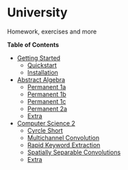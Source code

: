 # University

Homework, exercises and more

**Table of Contents**

- [Getting Started]()
  - [Quickstart]()
  - [Installation]()
- [Abstract Algebra]()
  - [Permanent 1a]()
  - [Permanent 1b](algebra-perm1b)
  - [Permanent 1c](algebra-perm1c)
  - [Permanent 2a](algebra-perm2a)
  - [Extra]()
- [Computer Science 2]()
  - [Cyrcle Short](cycle-short)
  - [Multichannel Convolution](multichannel-convolution)
  - [Rapid Keyword Extraction](rapid-keyword-extraction)
  - [Spatially Separable Convolutions](spatially-separable-convolutions)
  - [Extra]()

